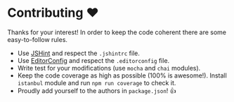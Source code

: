 Contributing :heart:
====================

Thanks for your interest! In order to keep the code coherent there are some
easy-to-follow rules.

 * Use [JSHint](http://www.jshint.com) and respect the `.jshintrc` file.
 * Use [EditorConfig](http://www.editorconfig.com) and respect the
   `.editorconfig` file.
 * Write test for your modifications (use `mocha` and `chai` modules).
 * Keep the code coverage as high as possible (100% is awesome!). Install
   `istanbul` module and run `npm run coverage` to check it.
 * Proudly add yourself to the authors in `package.json`! :+1:
